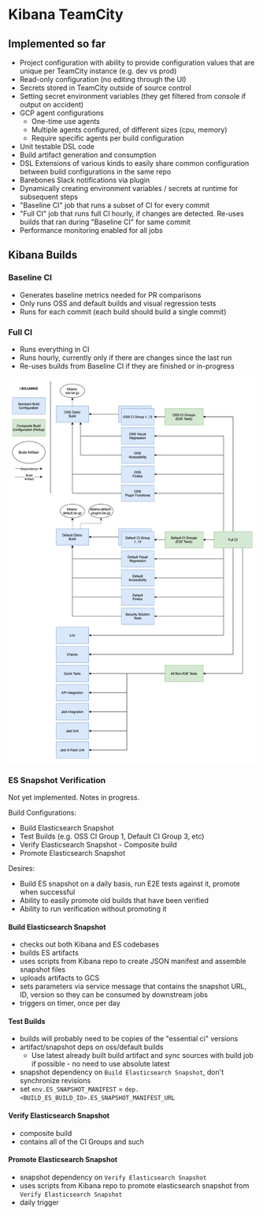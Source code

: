 # Kibana TeamCity

## Implemented so far

- Project configuration with ability to provide configuration values that are unique per TeamCity instance (e.g. dev vs prod)
- Read-only configuration (no editing through the UI)
- Secrets stored in TeamCity outside of source control
- Setting secret environment variables (they get filtered from console if output on accident)
- GCP agent configurations
  - One-time use agents
  - Multiple agents configured, of different sizes (cpu, memory)
  - Require specific agents per build configuration
- Unit testable DSL code
- Build artifact generation and consumption
- DSL Extensions of various kinds to easily share common configuration between build configurations in the same repo
- Barebones Slack notifications via plugin
- Dynamically creating environment variables / secrets at runtime for subsequent steps
- "Baseline CI" job that runs a subset of CI for every commit
- "Full CI" job that runs full CI hourly, if changes are detected. Re-uses builds that ran during "Baseline CI" for same commit
- Performance monitoring enabled for all jobs

## Kibana Builds

### Baseline CI

- Generates baseline metrics needed for PR comparisons
- Only runs OSS and default builds and visual regression tests
- Runs for each commit (each build should build a single commit)

### Full CI

- Runs everything in CI
- Runs hourly, currently only if there are changes since the last run
- Re-uses builds from Baseline CI if they are finished or in-progress

![Diagram](Kibana.png)

### ES Snapshot Verification

Not yet implemented. Notes in progress.

Build Configurations:

- Build Elasticsearch Snapshot
- Test Builds (e.g. OSS CI Group 1, Default CI Group 3, etc)
- Verify Elasticsearch Snapshot - Composite build
- Promote Elasticsearch Snapshot

Desires:

- Build ES snapshot on a daily basis, run E2E tests against it, promote when successful
- Ability to easily promote old builds that have been verified
- Ability to run verification without promoting it

#### Build Elasticsearch Snapshot

- checks out both Kibana and ES codebases
- builds ES artifacts
- uses scripts from Kibana repo to create JSON manifest and assemble snapshot files
- uploads artifacts to GCS
- sets parameters via service message that contains the snapshot URL, ID, version so they can be consumed by downstream jobs
- triggers on timer, once per day

#### Test Builds

- builds will probably need to be copies of the "essential ci" versions
- artifact/snapshot deps on oss/default builds
  - Use latest already built build artifact and sync sources with build job if possible - no need to use absolute latest
- snapshot dependency on `Build Elasticsearch Snapshot`, don't synchronize revisions
- set `env.ES_SNAPSHOT_MANIFEST` = `dep.<BUILD_ES_BUILD_ID>.ES_SNAPSHOT_MANIFEST_URL`

#### Verify Elasticsearch Snapshot

- composite build
- contains all of the CI Groups and such

#### Promote Elasticsearch Snapshot

- snapshot dependency on `Verify Elasticsearch Snapshot`
- uses scripts from Kibana repo to promote elasticsearch snapshot from `Verify Elasticsearch Snapshot`
- daily trigger

